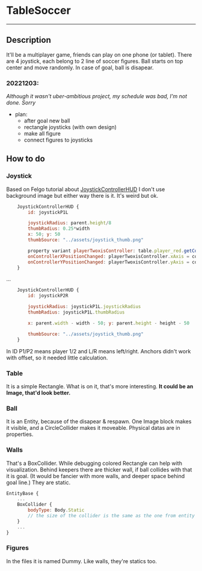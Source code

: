 # TableSoccer

------------

## Description

It'll be a multiplayer game, friends can play on one phone (or tablet). There are 4 joystick, each belong to 2 line of soccer figures.
Ball starts on top center and move randomly. In case of goal, ball is disapear.

### 20221203: 
_Although it wasn't uber-ambitious project, my schedule was bad, I'm not done. Sorry_
- plan:
  - after goal new ball
  - rectangle joysticks (with own design)
  - make all figure
  - connect figures to joysticks


## How to do

### Joystick

Based on Felgo tutorial about [JoystickControllerHUD](https://felgo.com/doc/felgo-joystickcontrollerhud/ "Best tutorial")
I don't use background image but either way there is it. It's weird but ok.

```javascript
    JoystickControllerHUD {
        id: joystickP1L

        joystickRadius: parent.height/8
        thumbRadius: 0.25*width
        x: 50; y: 50
        thumbSource: "../assets/joystick_thumb.png"

        property variant playerTwoxisController: table.player_red.getComponent("TwoAxisController")
        onControllerXPositionChanged: playerTwoxisController.xAxis = controllerXPosition;
        onControllerYPositionChanged: playerTwoxisController.yAxis = controllerYPosition;
    }
```
...
```javascript
    JoystickControllerHUD {
        id: joystickP2R

        joystickRadius: joystickP1L.joystickRadius
        thumbRadius: joystickP1L.thumbRadius

        x: parent.width - width - 50; y: parent.height - height - 50

        thumbSource: "../assets/joystick_thumb.png"
    }
```
In ID P1/P2 means player 1/2 and L/R means left/right.
Anchors didn't work with offset, so it needed little calculation.

### Table

It is a simple Rectangle.
What is on it, that's more interesting.
**It could be an Image, that'd look better.**

### Ball

It is an Entity, because of the disapear & respawn. One Image block makes it visible, and a CircleCollider makes it moveable.
Physical datas are in properties.

### Walls

That's a BoxCollider. While debugging colored Rectangle can help with visualization.
Behind keepers there are thicker wall, if ball collides with that it is goal. (It would be fancier with more walls, and deeper space behind goal line.)
They are static.
```javascript
EntityBase {
    ...
    BoxCollider {
        bodyType: Body.Static
        // the size of the collider is the same as the one from entity by default
    }
    ...
}
```

### Figures

In the files it is named Dummy. Like walls, they're statics too.